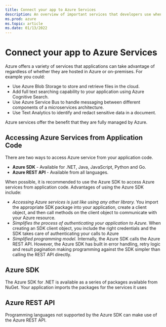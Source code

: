 ```yaml
---
title: Connect your app to Azure Services
description: An overview of important services that developers use when building solutions on Azure.
ms.prod: azure
ms.topic: article
ms.date: 01/13/2022
---
```


# Connect your app to Azure Services

Azure offers a variety of services that applications can take advantage of regardless of whether they are hosted in Azure or on-premises.  For example you could:

- Use Azure Blob Storage to store and retrieve files in the cloud.
- Add full text searching capability to your application using Azure Cognitive Search.
- Use Azure Service Bus to handle messaging between different components of a microservices architecture.
- Use Text Analytics to identify and redact sensitive data in a document.

Azure services offer the benefit that they are fully managed by Azure.

## Accessing Azure Services from Application Code

There are two ways to access Azure service from your application code.

- **Azure SDK** - Available for .NET, Java, JavaScript, Python and Go.
- **Azure REST API** - Available from all languages.

When possible, it is recommended to use the Azure SDK to access Azure services from application code. Advantages of using the Azure SDK include:

- *Accessing Azure services is just like using any other library.*  You import the appropriate SDK package into your application, create a client object, and then call methods on the client object to communicate with your Azure resource.
- *Simplifies the process of authenticating your application to Azure.* When creating an SDK client object, you include the right credentials and the SDK takes care of authenticating your calls to Azure
- *Simplified programming model.*  Internally, the Azure SDK calls the Azure REST API.  However, the Azure SDK has built in error handling, retry logic and result pagination making programming against the SDK simpler than calling the REST API directly.

## Azure SDK

The Azure SDK for .NET is available as a series of packages available from NuGet.  Your application imports the packages for the services it uses 




## Azure REST API

Programming languages not supported by the Azure SDK can make use of the Azure REST API.
